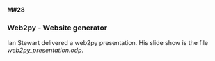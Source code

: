 #### M#28

### Web2py - Website generator

Ian Stewart delivered a web2py presentation. His slide show is the 
file *web2py_presentation.odp*.
